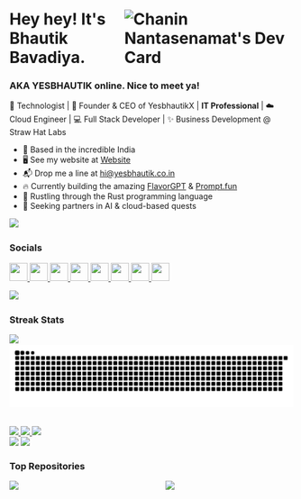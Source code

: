 <a href="https://app.daily.dev/dataprofessor"><img src="https://api.daily.dev/devcards/v2/ghelLyadAERXR0nAwqUSH.png?type=default&r=m2u" width="300" alt="Chanin Nantasenamat's Dev Card" align="right"/></a>
Hey hey! It's Bhautik Bavadiya.
=================================

### AKA YESBHAUTIK online. Nice to meet ya! 


🚀 Technologist | 🎯 Founder & CEO of YesbhautikX | **IT Professional** | ☁️ Cloud Engineer | 💻 Full Stack Developer | ✨ Business Development @ Straw Hat Labs

* 📍 Based in the incredible India
* 🖥️  See my website at [Website](http://yesbhautik.co.in/)
* 📬 Drop me a line at [hi@yesbhautik.co.in](mailto:hi@yesbhautik.co.in)
* 🔥 Currently building the amazing [FlavorGPT](https://gpt.flavor-ai.tech/) & [Prompt.fun](https://prompt.fun/)
* 🦀 Rustling through the Rust programming language
* 🤝 Seeking partners in AI & cloud-based quests


<a href="https://www.x.com/yesbhautik" target="_blank" rel="noreferrer"><img
src="https://img.shields.io/twitter/follow/yesbhautik?logo=twitter&style=for-the-badge&color=a855f7&labelColor=1c1917"
/></a>

### Socials

<p align="left"> <a href="https://www.dev.to/yesbhautik" target="_blank" rel="noreferrer"> <picture> <source media="(prefers-color-scheme: dark)" srcset="https://raw.githubusercontent.com/danielcranney/readme-generator/main/public/icons/socials/devdotto-dark.svg" /> <source media="(prefers-color-scheme: light)" srcset="https://raw.githubusercontent.com/danielcranney/readme-generator/main/public/icons/socials/devdotto.svg" /> <img src="https://raw.githubusercontent.com/danielcranney/readme-generator/main/public/icons/socials/devdotto.svg" width="32" height="32" /> </picture> </a> <a href="https://discord.com/users/yesbhautik#8777" target="_blank" rel="noreferrer"> <picture> <source media="(prefers-color-scheme: dark)" srcset="https://raw.githubusercontent.com/danielcranney/readme-generator/main/public/icons/socials/discord-dark.svg" /> <source media="(prefers-color-scheme: light)" srcset="https://raw.githubusercontent.com/danielcranney/readme-generator/main/public/icons/socials/discord.svg" /> <img src="https://raw.githubusercontent.com/danielcranney/readme-generator/main/public/icons/socials/discord.svg" width="32" height="32" /> </picture> </a> <a href="https://www.github.com/yesbhautik" target="_blank" rel="noreferrer"> <picture> <source media="(prefers-color-scheme: dark)" srcset="https://raw.githubusercontent.com/danielcranney/readme-generator/main/public/icons/socials/github-dark.svg" /> <source media="(prefers-color-scheme: light)" srcset="https://raw.githubusercontent.com/danielcranney/readme-generator/main/public/icons/socials/github.svg" /> <img src="https://raw.githubusercontent.com/danielcranney/readme-generator/main/public/icons/socials/github.svg" width="32" height="32" /> </picture> </a> <a href="http://www.instagram.com/yesbhautik" target="_blank" rel="noreferrer"> <picture> <source media="(prefers-color-scheme: dark)" srcset="https://raw.githubusercontent.com/danielcranney/readme-generator/main/public/icons/socials/instagram-dark.svg" /> <source media="(prefers-color-scheme: light)" srcset="https://raw.githubusercontent.com/danielcranney/readme-generator/main/public/icons/socials/instagram.svg" /> <img src="https://raw.githubusercontent.com/danielcranney/readme-generator/main/public/icons/socials/instagram.svg" width="32" height="32" /> </picture> </a> <a href="https://www.linkedin.com/in/yesbhautik" target="_blank" rel="noreferrer"> <picture> <source media="(prefers-color-scheme: dark)" srcset="https://raw.githubusercontent.com/danielcranney/readme-generator/main/public/icons/socials/linkedin-dark.svg" /> <source media="(prefers-color-scheme: light)" srcset="https://raw.githubusercontent.com/danielcranney/readme-generator/main/public/icons/socials/linkedin.svg" /> <img src="https://raw.githubusercontent.com/danielcranney/readme-generator/main/public/icons/socials/linkedin.svg" width="32" height="32" /> </picture> </a> <a href="https://www.stackoverflow.com/users/yesbhautik" target="_blank" rel="noreferrer"> <picture> <source media="(prefers-color-scheme: dark)" srcset="https://raw.githubusercontent.com/danielcranney/readme-generator/main/public/icons/socials/stackoverflow-dark.svg" /> <source media="(prefers-color-scheme: light)" srcset="https://raw.githubusercontent.com/danielcranney/readme-generator/main/public/icons/socials/stackoverflow.svg" /> <img src="https://raw.githubusercontent.com/danielcranney/readme-generator/main/public/icons/socials/stackoverflow.svg" width="32" height="32" /> </picture> </a> <a href="https://www.x.com/yesbhautik" target="_blank" rel="noreferrer"> <picture> <source media="(prefers-color-scheme: dark)" srcset="https://raw.githubusercontent.com/danielcranney/readme-generator/main/public/icons/socials/twitter-dark.svg" /> <source media="(prefers-color-scheme: light)" srcset="https://raw.githubusercontent.com/danielcranney/readme-generator/main/public/icons/socials/twitter.svg" /> <img src="https://raw.githubusercontent.com/danielcranney/readme-generator/main/public/icons/socials/twitter.svg" width="32" height="32" /> </picture> </a> <a href="https://www.youtube.com/@yesbhautik" target="_blank" rel="noreferrer"> <picture> <source media="(prefers-color-scheme: dark)" srcset="https://raw.githubusercontent.com/danielcranney/readme-generator/main/public/icons/socials/youtube-dark.svg" /> <source media="(prefers-color-scheme: light)" srcset="https://raw.githubusercontent.com/danielcranney/readme-generator/main/public/icons/socials/youtube.svg" /> <img src="https://raw.githubusercontent.com/danielcranney/readme-generator/main/public/icons/socials/youtube.svg" width="32" height="32" /> </picture> </a></p>
<img src="https://user-images.githubusercontent.com/73097560/115834477-dbab4500-a447-11eb-908a-139a6edaec5c.gif">

### Streak Stats
<p>
 <img src="https://github-readme-streak-stats.herokuapp.com/?user=yesbhautik&background=0d1117&sideNums=E8DFCA&sideLabels=AEBDCA&currStreakNum=FB8C00&dates=AEBDCA" />
 <br>
 <img src="https://raw.githubusercontent.com/yesbhautik/yesbhautik/output/github-contribution-grid-snake-dark.svg" />
</p>
<br>
<a href="https://www.credly.com/badges/367dfa42-d9b3-437c-bcc3-c9d776575879/public_url"> <img src="https://github.com/user-attachments/assets/3513ef75-2cd2-43c3-978f-55e879ed929f"  width="15%"/> </a> </img>
<a href="https://www.credly.com/badges/2f28818a-cff4-4834-aeb2-30c98a400ef1/public_url"> <img src="https://github.com/user-attachments/assets/c2823688-93f2-4425-b7f7-bf1ec396e5b4"  width="15%"/> </a> </img>
<a href="https://www.credly.com/badges/0b2812b0-ed15-4f33-be87-efc269c02097/public_url"> <img src="https://github.com/user-attachments/assets/83435b18-8845-4f7b-b047-62da03086fde"  width="15%"/> </a> </img>
<br>
  <img src="https://github-profile-trophy.vercel.app/?username=ryo-ma&theme=onedark"/>
<img src="https://user-images.githubusercontent.com/73097560/115834477-dbab4500-a447-11eb-908a-139a6edaec5c.gif">

### Top Repositories
<div width="100%" align="center"><a href="https://github.com/yesbhautik/Master-AI-Bot" align="left"><img align="left" width="45%" src="https://github-readme-stats.vercel.app/api/pin/?username=yesbhautik&repo=Master-AI-Bot&title_color=14b8a6&text_color=ffffff&icon_color=a855f7&bg_color=1c1917&hide_border=true&locale=en" /></a><a href="https://github.com/yesbhautik/Whatsapp-Ai-BOT" align="right"><img align="right" width="45%" src="https://github-readme-stats.vercel.app/api/pin/?username=yesbhautik&repo=Whatsapp-Ai-BOT&title_color=14b8a6&text_color=ffffff&icon_color=a855f7&bg_color=1c1917&hide_border=true&locale=en" /></a></div><br /><br /><br /><br /><br /><br /><br />
<br>
